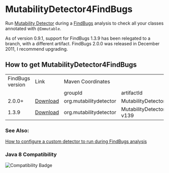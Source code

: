 # MutabilityDetector4FindBugs


Run [Mutability Detector](https://github.com/MutabilityDetector/MutabilityDetector) during a [FindBugs](http://findbugs.sourceforge.net/) analysis to check all your classes annotated with `@Immutable`.

As of version 0.9.1, support for FindBugs 1.3.9 has been relegated to a branch, with a different artifact. FindBugs 2.0.0 was released in December 2011, I recommend upgrading.

## How to get MutabilityDetector4FindBugs



<table>
    <tr>
        <td colspan=1>FindBugs version
        <td colspan=1>Link</td>
        <td colspan=3>Maven Coordinates</td>
    <tr>
        <td>
        <td>
        <td>groupId</td>
        <td>artifactId</td>
        <td>version</td>
    </tr>
    <tr>
        <td>2.0.0+</td>
        <td><a href="http://search.maven.org/remotecontent?filepath=org/mutabilitydetector/MutabilityDetector4FindBugs/0.9.1/MutabilityDetector4FindBugs-0.9.1.jar">Download</a></td>
        <td>org.mutabilitydetector</td>
        <td>MutabilityDetector4FindBugs</td>
        <td>0.9.1</td>
    </tr>
    <tr>
        <td>1.3.9</td>
        <td><a href="http://search.maven.org/remotecontent?filepath=org/mutabilitydetector/MutabilityDetector4FindBugs-v139/0.9.1/MutabilityDetector4FindBugs-v139-0.9.1.jar">Download</a></td>
        <td>org.mutabilitydetector</td>
        <td>MutabilityDetector4FindBugs-v139</td>
        <td>0.9.1</td>
    </tr>
</table>


### See Also:

[How to configure a custom detector to run during FindBugs analysis](https://code.google.com/p/findbugs/wiki/DetectorPluginTutorial#Loading_Our_Plugin)

### Java 8 Compatibility
![Compatibility Badge](https://java.net/downloads/adoptopenjdk/compat.svg)


